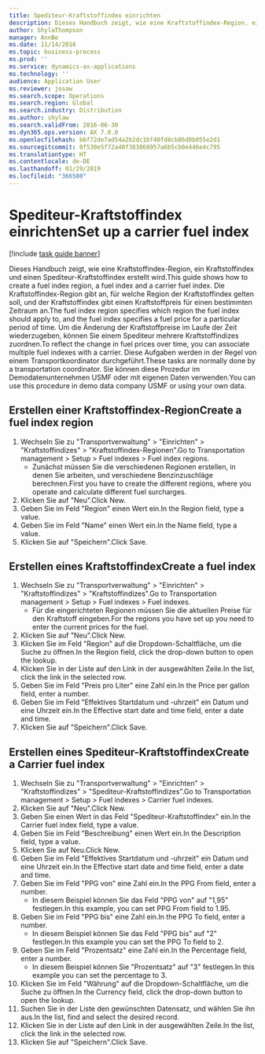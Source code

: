 ```yaml
---
title: Spediteur-Kraftstoffindex einrichten
description: Dieses Handbuch zeigt, wie eine Kraftstoffindex-Region, ein Kraftstoffindex und einen Spediteur-Kraftstoffindex erstellt wird.
author: ShylaThompson
manager: AnnBe
ms.date: 11/14/2016
ms.topic: business-process
ms.prod: ''
ms.service: dynamics-ax-applications
ms.technology: ''
audience: Application User
ms.reviewer: josaw
ms.search.scope: Operations
ms.search.region: Global
ms.search.industry: Distribution
ms.author: shylaw
ms.search.validFrom: 2016-06-30
ms.dyn365.ops.version: AX 7.0.0
ms.openlocfilehash: b6f72de7ad54a2b2dc1bf40fd8cb86d8b055e2d1
ms.sourcegitcommit: 0f530e5f72a40f383868957a6b5cb0e446e4c795
ms.translationtype: HT
ms.contentlocale: de-DE
ms.lasthandoff: 01/29/2019
ms.locfileid: "366580"
---
```

# <a name="set-up-a-carrier-fuel-index"></a><span data-ttu-id="3213a-103">Spediteur-Kraftstoffindex einrichten</span><span class="sxs-lookup"><span data-stu-id="3213a-103">Set up a carrier fuel index</span></span>

[!include [task guide banner](../../includes/task-guide-banner.md)]

<span data-ttu-id="3213a-104">Dieses Handbuch zeigt, wie eine Kraftstoffindex-Region, ein Kraftstoffindex und einen Spediteur-Kraftstoffindex erstellt wird.</span><span class="sxs-lookup"><span data-stu-id="3213a-104">This guide shows how to create a fuel index region, a fuel index and a carrier fuel index.</span></span> <span data-ttu-id="3213a-105">Die Kraftstoffindex-Region gibt an, für welche Region der Kraftstoffindex gelten soll, und der Kraftstoffindex gibt einen Kraftstoffpreis für einen bestimmten Zeitraum an.</span><span class="sxs-lookup"><span data-stu-id="3213a-105">The fuel index region specifies which region the fuel index should apply to, and the fuel index specifies a fuel price for a particular period of time.</span></span> <span data-ttu-id="3213a-106">Um die Änderung der Kraftstoffpreise im Laufe der Zeit wiederzugeben, können Sie einem Spediteur mehrere Kraftstoffindizes zuordnen.</span><span class="sxs-lookup"><span data-stu-id="3213a-106">To reflect the change in fuel prices over time, you can associate multiple fuel indexes with a carrier.</span></span>  <span data-ttu-id="3213a-107">Diese Aufgaben werden in der Regel von einem Transportkoordinator durchgeführt.</span><span class="sxs-lookup"><span data-stu-id="3213a-107">These tasks are normally done by a transportation coordinator.</span></span> <span data-ttu-id="3213a-108">Sie können diese Prozedur im Demodatenunternehmen USMF oder mit eigenen Daten verwenden.</span><span class="sxs-lookup"><span data-stu-id="3213a-108">You can use this procedure in demo data company USMF or using your own data.</span></span>


## <a name="create-a-fuel-index-region"></a><span data-ttu-id="3213a-109">Erstellen einer Kraftstoffindex-Region</span><span class="sxs-lookup"><span data-stu-id="3213a-109">Create a fuel index region</span></span>
1. <span data-ttu-id="3213a-110">Wechseln Sie zu "Transportverwaltung" > "Einrichten" > "Kraftstoffindizes" > "Kraftstoffindex-Regionen".</span><span class="sxs-lookup"><span data-stu-id="3213a-110">Go to Transportation management > Setup > Fuel indexes > Fuel index regions.</span></span>
    * <span data-ttu-id="3213a-111">Zunächst müssen Sie die verschiedenen Regionen erstellen, in denen Sie arbeiten, und verschiedene Benzinzuschläge berechnen.</span><span class="sxs-lookup"><span data-stu-id="3213a-111">First you have to create the different regions, where you operate and calculate different fuel surcharges.</span></span>  
2. <span data-ttu-id="3213a-112">Klicken Sie auf "Neu".</span><span class="sxs-lookup"><span data-stu-id="3213a-112">Click New.</span></span>
3. <span data-ttu-id="3213a-113">Geben Sie im Feld "Region" einen Wert ein.</span><span class="sxs-lookup"><span data-stu-id="3213a-113">In the Region field, type a value.</span></span>
4. <span data-ttu-id="3213a-114">Geben Sie im Feld "Name" einen Wert ein.</span><span class="sxs-lookup"><span data-stu-id="3213a-114">In the Name field, type a value.</span></span>
5. <span data-ttu-id="3213a-115">Klicken Sie auf "Speichern".</span><span class="sxs-lookup"><span data-stu-id="3213a-115">Click Save.</span></span>

## <a name="create-a-fuel-index"></a><span data-ttu-id="3213a-116">Erstellen eines Kraftstoffindex</span><span class="sxs-lookup"><span data-stu-id="3213a-116">Create a fuel index</span></span>
1. <span data-ttu-id="3213a-117">Wechseln Sie zu "Transportverwaltung" > "Einrichten" > "Kraftstoffindizes" > "Kraftstoffindizes".</span><span class="sxs-lookup"><span data-stu-id="3213a-117">Go to Transportation management > Setup > Fuel indexes > Fuel indexes.</span></span>
    * <span data-ttu-id="3213a-118">Für die eingerichteten Regionen müssen Sie die aktuellen Preise für den Kraftstoff eingeben.</span><span class="sxs-lookup"><span data-stu-id="3213a-118">For the regions you have set up you need to enter the current prices for the fuel.</span></span>  
2. <span data-ttu-id="3213a-119">Klicken Sie auf "Neu".</span><span class="sxs-lookup"><span data-stu-id="3213a-119">Click New.</span></span>
3. <span data-ttu-id="3213a-120">Klicken Sie im Feld "Region" auf die Dropdown-Schaltfläche, um die Suche zu öffnen.</span><span class="sxs-lookup"><span data-stu-id="3213a-120">In the Region field, click the drop-down button to open the lookup.</span></span>
4. <span data-ttu-id="3213a-121">Klicken Sie in der Liste auf den Link in der ausgewählten Zeile.</span><span class="sxs-lookup"><span data-stu-id="3213a-121">In the list, click the link in the selected row.</span></span>
5. <span data-ttu-id="3213a-122">Geben Sie im Feld "Preis pro Liter" eine Zahl ein.</span><span class="sxs-lookup"><span data-stu-id="3213a-122">In the Price per gallon field, enter a number.</span></span>
6. <span data-ttu-id="3213a-123">Geben Sie im Feld "Effektives Startdatum und -uhrzeit" ein Datum und eine Uhrzeit ein.</span><span class="sxs-lookup"><span data-stu-id="3213a-123">In the Effective start date and time field, enter a date and time.</span></span>
7. <span data-ttu-id="3213a-124">Klicken Sie auf "Speichern".</span><span class="sxs-lookup"><span data-stu-id="3213a-124">Click Save.</span></span>

## <a name="create-a-carrier-fuel-index"></a><span data-ttu-id="3213a-125">Erstellen eines Spediteur-Kraftstoffindex</span><span class="sxs-lookup"><span data-stu-id="3213a-125">Create a Carrier fuel index</span></span>
1. <span data-ttu-id="3213a-126">Wechseln Sie zu "Transportverwaltung" > "Einrichten" > "Kraftstoffindizes" > "Spediteur-Kraftstoffindizes".</span><span class="sxs-lookup"><span data-stu-id="3213a-126">Go to Transportation management > Setup > Fuel indexes > Carrier fuel indexes.</span></span>
2. <span data-ttu-id="3213a-127">Klicken Sie auf "Neu".</span><span class="sxs-lookup"><span data-stu-id="3213a-127">Click New.</span></span>
3. <span data-ttu-id="3213a-128">Geben Sie einen Wert in das Feld "Spediteur-Kraftstoffindex" ein.</span><span class="sxs-lookup"><span data-stu-id="3213a-128">In the Carrier fuel index field, type a value.</span></span>
4. <span data-ttu-id="3213a-129">Geben Sie im Feld "Beschreibung" einen Wert ein.</span><span class="sxs-lookup"><span data-stu-id="3213a-129">In the Description field, type a value.</span></span>
5. <span data-ttu-id="3213a-130">Klicken Sie auf Neu.</span><span class="sxs-lookup"><span data-stu-id="3213a-130">Click New.</span></span>
6. <span data-ttu-id="3213a-131">Geben Sie im Feld "Effektives Startdatum und -uhrzeit" ein Datum und eine Uhrzeit ein.</span><span class="sxs-lookup"><span data-stu-id="3213a-131">In the Effective start date and time field, enter a date and time.</span></span>
7. <span data-ttu-id="3213a-132">Geben Sie im Feld "PPG von" eine Zahl ein.</span><span class="sxs-lookup"><span data-stu-id="3213a-132">In the PPG From field, enter a number.</span></span>
    * <span data-ttu-id="3213a-133">In diesem Beispiel können Sie das Feld "PPG von" auf "1,95" festlegen.</span><span class="sxs-lookup"><span data-stu-id="3213a-133">In this example, you can set PPG From field to 1.95.</span></span>  
8. <span data-ttu-id="3213a-134">Geben Sie im Feld "PPG bis" eine Zahl ein.</span><span class="sxs-lookup"><span data-stu-id="3213a-134">In the PPG To field, enter a number.</span></span>
    * <span data-ttu-id="3213a-135">In diesem Beispiel können Sie das Feld "PPG bis" auf "2" festlegen.</span><span class="sxs-lookup"><span data-stu-id="3213a-135">In this example you can set the PPG To field to 2.</span></span>  
9. <span data-ttu-id="3213a-136">Geben Sie im Feld "Prozentsatz" eine Zahl ein.</span><span class="sxs-lookup"><span data-stu-id="3213a-136">In the Percentage field, enter a number.</span></span>
    * <span data-ttu-id="3213a-137">In diesem Beispiel können Sie "Prozentsatz" auf "3" festlegen.</span><span class="sxs-lookup"><span data-stu-id="3213a-137">In this example you can set the percentage to 3.</span></span>  
10. <span data-ttu-id="3213a-138">Klicken Sie im Feld "Währung" auf die Dropdown-Schaltfläche, um die Suche zu öffnen.</span><span class="sxs-lookup"><span data-stu-id="3213a-138">In the Currency field, click the drop-down button to open the lookup.</span></span>
11. <span data-ttu-id="3213a-139">Suchen Sie in der Liste den gewünschten Datensatz, und wählen Sie ihn aus.</span><span class="sxs-lookup"><span data-stu-id="3213a-139">In the list, find and select the desired record.</span></span>
12. <span data-ttu-id="3213a-140">Klicken Sie in der Liste auf den Link in der ausgewählten Zeile.</span><span class="sxs-lookup"><span data-stu-id="3213a-140">In the list, click the link in the selected row.</span></span>
13. <span data-ttu-id="3213a-141">Klicken Sie auf "Speichern".</span><span class="sxs-lookup"><span data-stu-id="3213a-141">Click Save.</span></span>

